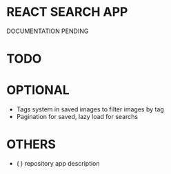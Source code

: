 # REACT SEARCH APP

DOCUMENTATION PENDING

# TODO

# OPTIONAL

- Tags system in saved images to filter images by tag
- Pagination for saved, lazy load for searchs

# OTHERS

- (   ) repository app description